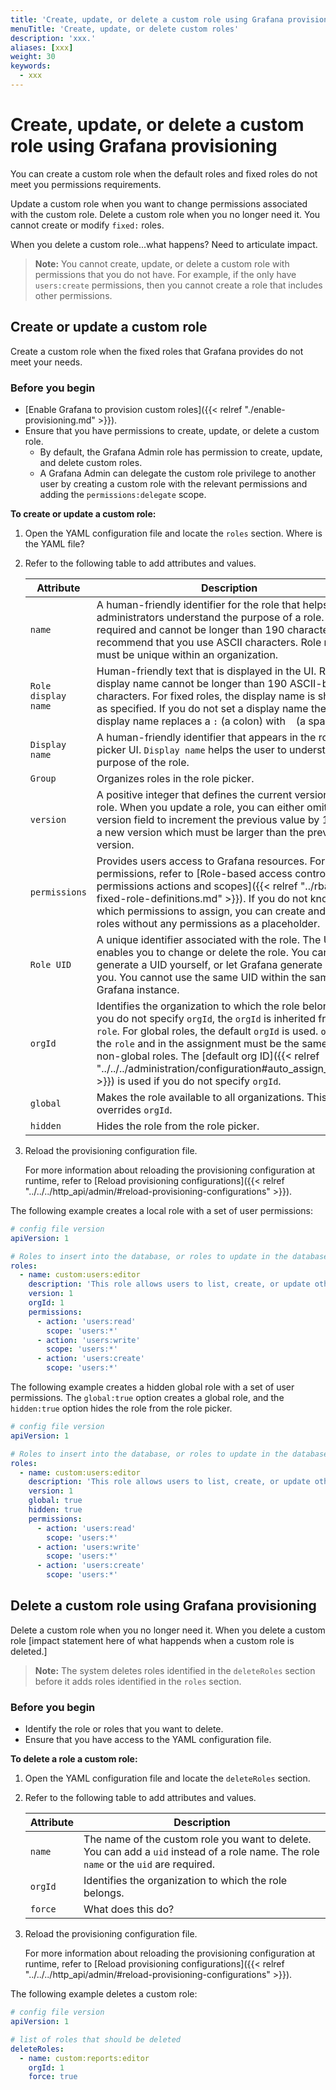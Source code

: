 ```yaml
---
title: 'Create, update, or delete a custom role using Grafana provisioning'
menuTitle: 'Create, update, or delete custom roles'
description: 'xxx.'
aliases: [xxx]
weight: 30
keywords:
  - xxx
---
```


# Create, update, or delete a custom role using Grafana provisioning

You can create a custom role when the default roles and fixed roles do not meet you permissions requirements.

Update a custom role when you want to change permissions associated with the custom role. Delete a custom role when you no longer need it. You cannot create or modify `fixed:` roles.

When you delete a custom role...what happens? Need to articulate impact.

> **Note:** You cannot create, update, or delete a custom role with permissions that you do not have. For example, if the only have `users:create` permissions, then you cannot create a role that includes other permissions.

## Create or update a custom role

Create a custom role when the fixed roles that Grafana provides do not meet your needs.

### Before you begin

- [Enable Grafana to provision custom roles]({{< relref "./enable-provisioning.md" >}}).
- Ensure that you have permissions to create, update, or delete a custom role.
  - By default, the Grafana Admin role has permission to create, update, and delete custom roles.
  - A Grafana Admin can delegate the custom role privilege to another user by creating a custom role with the relevant permissions and adding the `permissions:delegate` scope.

**To create or update a custom role:**

1. Open the YAML configuration file and locate the `roles` section. Where is the YAML file?

1. Refer to the following table to add attributes and values.

   | Attribute           | Description                                                                                                                                                                                                                                                                                                                                                                                          |
   | ------------------- | ---------------------------------------------------------------------------------------------------------------------------------------------------------------------------------------------------------------------------------------------------------------------------------------------------------------------------------------------------------------------------------------------------- |
   | `name`              | A human-friendly identifier for the role that helps administrators understand the purpose of a role. `name` is required and cannot be longer than 190 characters. We recommend that you use ASCII characters. Role names must be unique within an organization.                                                                                                                                      |
   | `Role display name` | Human-friendly text that is displayed in the UI. Role display name cannot be longer than 190 ASCII-based characters. For fixed roles, the display name is shown as specified. If you do not set a display name the display name replaces a `:` (a colon) with ` ` (a space).                                                                                                                         |
   | `Display name`      | A human-friendly identifier that appears in the role picker UI. `Display name` helps the user to understand the purpose of the role.                                                                                                                                                                                                                                                                 |
   | `Group`             | Organizes roles in the role picker.                                                                                                                                                                                                                                                                                                                                                                  |
   | `version`           | A positive integer that defines the current version of the role. When you update a role, you can either omit the version field to increment the previous value by 1, or set a new version which must be larger than the previous version.                                                                                                                                                            |
   | `permissions`       | Provides users access to Grafana resources. For a list of permissions, refer to [Role-based access control permissions actions and scopes]({{< relref "../rbac-fixed-role-definitions.md" >}}). If you do not know which permissions to assign, you can create and assign roles without any permissions as a placeholder.                                                                            |
   | `Role UID`          | A unique identifier associated with the role. The UID enables you to change or delete the role. You can either generate a UID yourself, or let Grafana generate one for you. You cannot use the same UID within the same Grafana instance.                                                                                                                                                           |
   | `orgId`             | Identifies the organization to which the role belongs. If you do not specify `orgId`, the `orgId` is inherited from `role`. For global roles, the default `orgId` is used. `orgId` in the `role` and in the assignment must be the same for non-global roles. The [default org ID]({{< relref "../../../administration/configuration#auto_assign_org_id" >}}) is used if you do not specify `orgId`. |
   | `global`            | Makes the role available to all organizations. This setting overrides `orgId`.                                                                                                                                                                                                                                                                                                                       |
   | `hidden`            | Hides the role from the role picker.                                                                                                                                                                                                                                                                                                                                                                 |

1. Reload the provisioning configuration file.

   For more information about reloading the provisioning configuration at runtime, refer to [Reload provisioning configurations]({{< relref "../../../http_api/admin/#reload-provisioning-configurations" >}}).

The following example creates a local role with a set of user permissions:

```yaml
# config file version
apiVersion: 1

# Roles to insert into the database, or roles to update in the database
roles:
  - name: custom:users:editor
    description: 'This role allows users to list, create, or update other users within the organization.'
    version: 1
    orgId: 1
    permissions:
      - action: 'users:read'
        scope: 'users:*'
      - action: 'users:write'
        scope: 'users:*'
      - action: 'users:create'
        scope: 'users:*'
```

The following example creates a hidden global role with a set of user permissions. The `global:true` option creates a global role, and the `hidden:true` option hides the role from the role picker.

```yaml
# config file version
apiVersion: 1

# Roles to insert into the database, or roles to update in the database
roles:
  - name: custom:users:editor
    description: 'This role allows users to list, create, or update other users within the organization.'
    version: 1
    global: true
    hidden: true
    permissions:
      - action: 'users:read'
        scope: 'users:*'
      - action: 'users:write'
        scope: 'users:*'
      - action: 'users:create'
        scope: 'users:*'
```

## Delete a custom role using Grafana provisioning

Delete a custom role when you no longer need it. When you delete a custom role [impact statement here of what happends when a custom role is deleted.]

> **Note:** The system deletes roles identified in the `deleteRoles` section before it adds roles identified in the `roles` section.

### Before you begin

- Identify the role or roles that you want to delete.
- Ensure that you have access to the YAML configuration file.

**To delete a role a custom role:**

1. Open the YAML configuration file and locate the `deleteRoles` section.

1. Refer to the following table to add attributes and values.

   | Attribute | Description                                                                                                                            |
   | --------- | -------------------------------------------------------------------------------------------------------------------------------------- |
   | `name`    | The name of the custom role you want to delete. You can add a `uid` instead of a role name. The role `name` or the `uid` are required. |
   | `orgId`   | Identifies the organization to which the role belongs.                                                                                 |
   | `force`   | What does this do?                                                                                                                     |

1. Reload the provisioning configuration file.

   For more information about reloading the provisioning configuration at runtime, refer to [Reload provisioning configurations]({{< relref "../../../http_api/admin/#reload-provisioning-configurations" >}}).

The following example deletes a custom role:

```yaml
# config file version
apiVersion: 1

# list of roles that should be deleted
deleteRoles:
  - name: custom:reports:editor
    orgId: 1
    force: true
```
